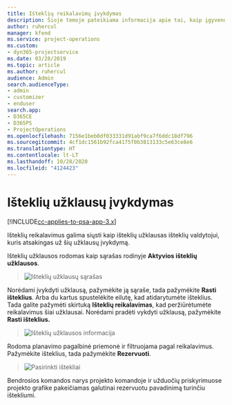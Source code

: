 ```yaml
---
title: Išteklių reikalavimų įvykdymas
description: Šioje temoje pateikiama informacija apie tai, kaip įgyvendinti išteklių reikalavimus.
author: ruhercul
manager: kfend
ms.service: project-operations
ms.custom:
- dyn365-projectservice
ms.date: 03/28/2019
ms.topic: article
ms.author: ruhercul
audience: Admin
search.audienceType:
- admin
- customizer
- enduser
search.app:
- D365CE
- D365PS
- ProjectOperations
ms.openlocfilehash: 7156e1beb0df033331d91abf9ca7f6ddc18df796
ms.sourcegitcommit: 4cf1dc1561b92fca4175f0b3813133c5e63ce8e6
ms.translationtype: HT
ms.contentlocale: lt-LT
ms.lasthandoff: 10/28/2020
ms.locfileid: "4124423"
---
```

# <a name="fulfilling-resource-requests"></a>Išteklių užklausų įvykdymas

[!INCLUDE[cc-applies-to-psa-app-3.x](../includes/cc-applies-to-psa-app-3x.md)]

Išteklių reikalavimus galima siųsti kaip išteklių užklausas išteklių valdytojui, kuris atsakingas už šių užklausų įvykdymą.

Išteklių užklausos rodomas kaip sąrašas rodinyje **Aktyvios išteklių užklausos**.

> ![Išteklių užklausų sąrašas](media/Resource-Management-image59.png)

Norėdami įvykdyti užklausą, pažymėkite ją sąraše, tada pažymėkite **Rasti išteklius**. Arba du kartus spustelėkite eilutę, kad atidarytumėte išteklius. Tada galite pažymėti skirtuką **Išteklių reikalavimas**, kad peržiūrėtumėte reikalavimus šiai užklausai. Norėdami pradėti vykdyti užklausą, pažymėkite **Rasti išteklius.**

> ![Išteklių užklausos informacija](media/Resource-Management-image60.png)

Rodoma planavimo pagalbinė priemonė ir filtruojama pagal reikalavimus. Pažymėkite išteklius, tada pažymėkite **Rezervuoti**.

> ![Pasirinkti ištekliai](media/Resource-Management-image61.png)

Bendrosios komandos narys projekto komandoje ir užduočių priskyrimuose projekto grafike pakeičiamas galutinai rezervuotu pavadinimą turinčiu ištekliumi.

